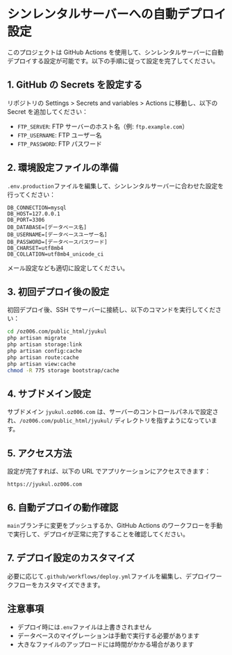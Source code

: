# シンレンタルサーバーへの自動デプロイ設定

このプロジェクトは GitHub Actions を使用して、シンレンタルサーバーに自動デプロイする設定が可能です。以下の手順に従って設定を完了してください。

## 1. GitHub の Secrets を設定する

リポジトリの Settings > Secrets and variables > Actions に移動し、以下の Secret を追加してください：

- `FTP_SERVER`: FTP サーバーのホスト名（例: `ftp.example.com`）
- `FTP_USERNAME`: FTP ユーザー名
- `FTP_PASSWORD`: FTP パスワード

## 2. 環境設定ファイルの準備

`.env.production`ファイルを編集して、シンレンタルサーバーに合わせた設定を行ってください：

```
DB_CONNECTION=mysql
DB_HOST=127.0.0.1
DB_PORT=3306
DB_DATABASE=[データベース名]
DB_USERNAME=[データベースユーザー名]
DB_PASSWORD=[データベースパスワード]
DB_CHARSET=utf8mb4
DB_COLLATION=utf8mb4_unicode_ci
```

メール設定なども適切に設定してください。

## 3. 初回デプロイ後の設定

初回デプロイ後、SSH でサーバーに接続し、以下のコマンドを実行してください：

```bash
cd /oz006.com/public_html/jyukul
php artisan migrate
php artisan storage:link
php artisan config:cache
php artisan route:cache
php artisan view:cache
chmod -R 775 storage bootstrap/cache
```

## 4. サブドメイン設定

サブドメイン `jyukul.oz006.com` は、サーバーのコントロールパネルで設定され、`/oz006.com/public_html/jyukul/` ディレクトリを指すようになっています。

## 5. アクセス方法

設定が完了すれば、以下の URL でアプリケーションにアクセスできます：

```
https://jyukul.oz006.com
```

## 6. 自動デプロイの動作確認

`main`ブランチに変更をプッシュするか、GitHub Actions のワークフローを手動で実行して、デプロイが正常に完了することを確認してください。

## 7. デプロイ設定のカスタマイズ

必要に応じて`.github/workflows/deploy.yml`ファイルを編集し、デプロイワークフローをカスタマイズできます。

## 注意事項

- デプロイ時には`.env`ファイルは上書きされません
- データベースのマイグレーションは手動で実行する必要があります
- 大きなファイルのアップロードには時間がかかる場合があります
